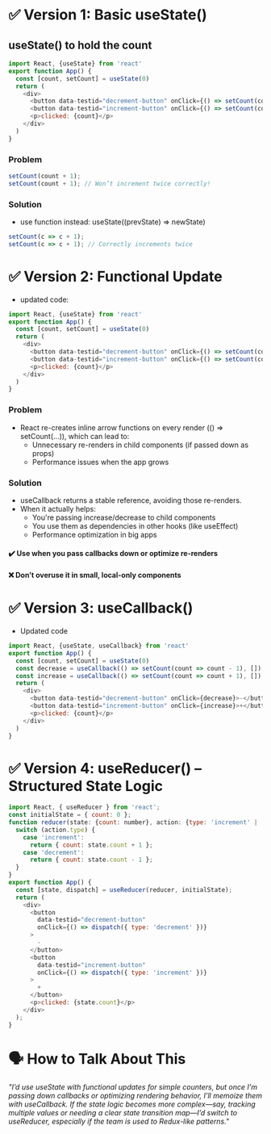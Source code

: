 # ✅ Version 1: Basic useState()
## useState() to hold the count

```js
import React, {useState} from 'react'
export function App() {
  const [count, setCount] = useState(0)
  return (
    <div>
      <button data-testid="decrement-button" onClick={() => setCount(count - 1)}>-</button>
      <button data-testid="increment-button" onClick={() => setCount(count + 1)}>+</button>
      <p>clicked: {count}</p>
    </div>
  )
}
```

### Problem

```js
setCount(count + 1);
setCount(count + 1); // Won’t increment twice correctly!
```

### Solution
* use function instead: useState((prevState) => newState)

```js
setCount(c => c + 1);
setCount(c => c + 1); // Correctly increments twice
```

# ✅ Version 2: Functional Update
* updated code:

```js
import React, {useState} from 'react'
export function App() {
  const [count, setCount] = useState(0)
  return (
    <div>
      <button data-testid="decrement-button" onClick={() => setCount(count => count - 1)}>-</button>
      <button data-testid="increment-button" onClick={() => setCount(count => count + 1)}>+</button>
      <p>clicked: {count}</p>
    </div>
  )
}
```

### Problem
* React re-creates inline arrow functions on every render (() => setCount(...)), which can lead to:
  * Unnecessary re-renders in child components (if passed down as props)
  * Performance issues when the app grows

### Solution
* useCallback returns a stable reference, avoiding those re-renders.
* When it actually helps:
  * You're passing increase/decrease to child components
  * You use them as dependencies in other hooks (like useEffect)
  * Performance optimization in big apps

#### ✔️ Use when you pass callbacks down or optimize re-renders
#### ❌ Don’t overuse it in small, local-only components

# ✅ Version 3: useCallback()

* Updated code
```js
import React, {useState, useCallback} from 'react'
export function App() {
  const [count, setCount] = useState(0)
  const decrease = useCallback(() => setCount(count => count - 1), [])
  const increase = useCallback(() => setCount(count => count + 1), [])
  return (
    <div>
      <button data-testid="decrement-button" onClick={decrease}>-</button>
      <button data-testid="increment-button" onClick={increase}>+</button>
      <p>clicked: {count}</p>
    </div>
  )
}
```
# ✅ Version 4: useReducer() – Structured State Logic

```js
import React, { useReducer } from 'react';
const initialState = { count: 0 };
function reducer(state: {count: number}, action: {type: 'increment' | 'decrement'}) {
  switch (action.type) {
    case 'increment':
      return { count: state.count + 1 };
    case 'decrement':
      return { count: state.count - 1 };
  }
}
export function App() {
  const [state, dispatch] = useReducer(reducer, initialState);
  return (
    <div>
      <button
        data-testid="decrement-button"
        onClick={() => dispatch({ type: 'decrement' })}
      >
        -
      </button>
      <button
        data-testid="increment-button"
        onClick={() => dispatch({ type: 'increment' })}
      >
        +
      </button>
      <p>clicked: {state.count}</p>
    </div>
  );
}
```

# 🗣️ How to Talk About This

*"I’d use useState with functional updates for simple counters, but once I’m passing down callbacks or optimizing rendering behavior, I’ll memoize them with useCallback. If the state logic becomes more complex—say, tracking multiple values or needing a clear state transition map—I’d switch to useReducer, especially if the team is used to Redux-like patterns."*



